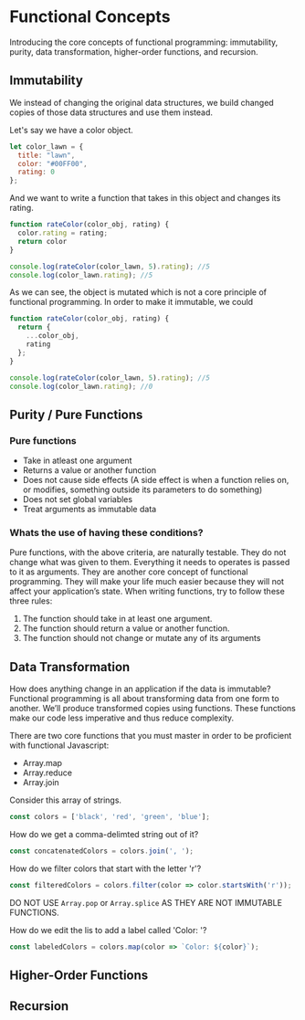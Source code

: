 # Functional Concepts
Introducing the core concepts of functional programming: immutability, purity, data transformation, higher-order functions, and recursion.

## Immutability

We instead of changing the original data structures, we build changed copies of those data structures and use them instead.

Let's say we have a color object.
```jsx
let color_lawn = {
  title: "lawn",
  color: "#00FF00", 
  rating: 0
};
```
And we want to write a function that takes in this object and changes its rating.

```jsx
function rateColor(color_obj, rating) {
  color.rating = rating;
  return color
}

console.log(rateColor(color_lawn, 5).rating); //5
console.log(color_lawn.rating); //5
```

As we can see, the object is mutated which is not a core principle of functional programming. In order to make it immutable, we could

```jsx
function rateColor(color_obj, rating) {
  return {
    ...color_obj,
    rating
  };
}

console.log(rateColor(color_lawn, 5).rating); //5
console.log(color_lawn.rating); //0
```

## Purity / Pure Functions

### Pure functions
- Take in atleast one argument
- Returns a value or another function
- Does not cause side effects (A side effect is when a function relies on, or modifies, something outside its parameters to do something)
- Does not set global variables
- Treat arguments as immutable data

### Whats the use of having these conditions?

Pure functions, with the above criteria, are naturally testable. They do not change what was given to them. Everything it needs to operates is passed to it as arguments.
They are another core concept of functional programming. They will make your life much easier because they will not affect your application’s state. When writing functions, try to follow these three
rules:

1. The function should take in at least one argument.
2. The function should return a value or another function.
3. The function should not change or mutate any of its
arguments

## Data Transformation
How does anything change in an application if the data is immutable? Functional programming is all about transforming data from one form to another. We’ll produce transformed copies using functions. These functions make our code less imperative and thus reduce complexity.

There are two core functions that you must master in order to be proficient with functional Javascript:
- Array.map
- Array.reduce
- Array.join

Consider this array of strings.

```jsx
const colors = ['black', 'red', 'green', 'blue'];
```

How do we get a comma-delimted string out of it?

```jsx
const concatenatedColors = colors.join(', ');
```

How do we filter colors that start with the letter 'r'?

```jsx
const filteredColors = colors.filter(color => color.startsWith('r'));
```

DO NOT USE `Array.pop` or `Array.splice` AS THEY ARE NOT IMMUTABLE FUNCTIONS.

How do we edit the lis to add a label called 'Color: '?

```jsx
const labeledColors = colors.map(color => `Color: ${color}`);
```



## Higher-Order Functions

## Recursion
